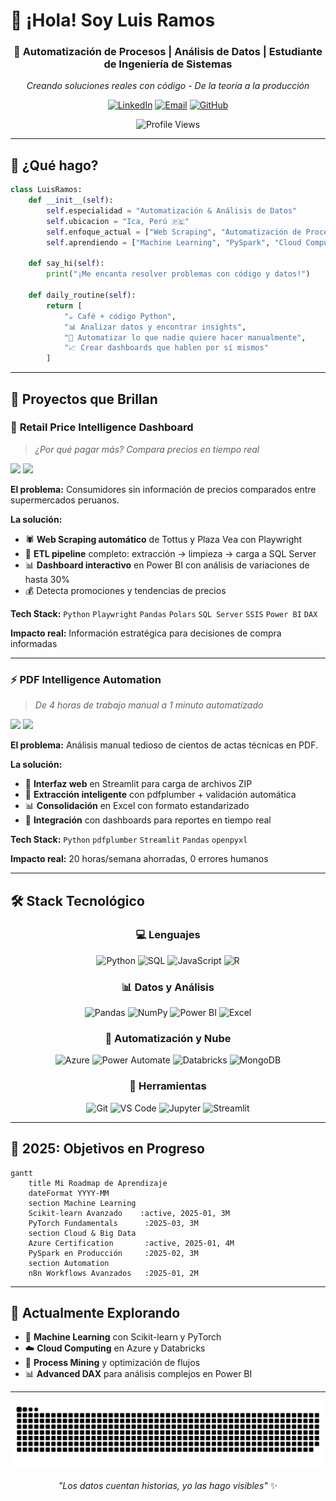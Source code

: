 # 👋 ¡Hola! Soy Luis Ramos

<div align="center">
  
### 🎯 Automatización de Procesos | Análisis de Datos | Estudiante de Ingeniería de Sistemas

*Creando soluciones reales con código - De la teoría a la producción*

[![LinkedIn](https://img.shields.io/badge/LinkedIn-0A66C2?style=for-the-badge&logo=linkedin&logoColor=white)](https://linkedin.com/in/LuisRamosT)
[![Email](https://img.shields.io/badge/Gmail-EA4335?style=for-the-badge&logo=gmail&logoColor=white)](mailto:lramostalla54@gmail.com)
[![GitHub](https://img.shields.io/badge/GitHub-181717?style=for-the-badge&logo=github&logoColor=white)](https://github.com/Ander-R903)

![Profile Views](https://komarev.com/ghpvc/?username=Ander-R903&color=blueviolet&style=flat-square)

</div>

---

## 🧠 ¿Qué hago?

```python
class LuisRamos:
    def __init__(self):
        self.especialidad = "Automatización & Análisis de Datos"
        self.ubicacion = "Ica, Perú 🇵🇪"
        self.enfoque_actual = ["Web Scraping", "Automatización de Procesos", "Visualización de Datos"]
        self.aprendiendo = ["Machine Learning", "PySpark", "Cloud Computing"]
        
    def say_hi(self):
        print("¡Me encanta resolver problemas con código y datos!")
        
    def daily_routine(self):
        return [
            "☕ Café + código Python",
            "📊 Analizar datos y encontrar insights",
            "🤖 Automatizar lo que nadie quiere hacer manualmente",
            "📈 Crear dashboards que hablen por sí mismos"
        ]
```

---

## 🚀 Proyectos que Brillan

### 🛒 **Retail Price Intelligence Dashboard**
> *¿Por qué pagar más? Compara precios en tiempo real*

<img src="https://img.shields.io/badge/Status-En%20Producción-success?style=flat-square"/> <img src="https://img.shields.io/badge/Impacto-Alto-orange?style=flat-square"/>

**El problema:** Consumidores sin información de precios comparados entre supermercados peruanos.

**La solución:**
- 🕷️ **Web Scraping automático** de Tottus y Plaza Vea con Playwright
- 🔄 **ETL pipeline** completo: extracción → limpieza → carga a SQL Server
- 📊 **Dashboard interactivo** en Power BI con análisis de variaciones de hasta 30%
- 💰 Detecta promociones y tendencias de precios

**Tech Stack:** `Python` `Playwright` `Pandas` `Polars` `SQL Server` `SSIS` `Power BI` `DAX`

**Impacto real:** Información estratégica para decisiones de compra informadas

---

### ⚡ **PDF Intelligence Automation**
> *De 4 horas de trabajo manual a 1 minuto automatizado*

<img src="https://img.shields.io/badge/Ahorro-20%20horas%2Fsemana-brightgreen?style=flat-square"/> <img src="https://img.shields.io/badge/Eficiencia-95%25-blue?style=flat-square"/>

**El problema:** Análisis manual tedioso de cientos de actas técnicas en PDF.

**La solución:**
- 📄 **Interfaz web** en Streamlit para carga de archivos ZIP
- 🤖 **Extracción inteligente** con pdfplumber + validación automática
- 📊 **Consolidación** en Excel con formato estandarizado
- 🔗 **Integración** con dashboards para reportes en tiempo real

**Tech Stack:** `Python` `pdfplumber` `Streamlit` `Pandas` `openpyxl`

**Impacto real:** 20 horas/semana ahorradas, 0 errores humanos

---

## 🛠️ Stack Tecnológico

<div align="center">

### 💻 Lenguajes
![Python](https://img.shields.io/badge/Python-3776AB?style=for-the-badge&logo=python&logoColor=white)
![SQL](https://img.shields.io/badge/SQL-4479A1?style=for-the-badge&logo=postgresql&logoColor=white)
![JavaScript](https://img.shields.io/badge/JavaScript-F7DF1E?style=for-the-badge&logo=javascript&logoColor=black)
![R](https://img.shields.io/badge/R-276DC3?style=for-the-badge&logo=r&logoColor=white)

### 📊 Datos y Análisis
![Pandas](https://img.shields.io/badge/Pandas-150458?style=for-the-badge&logo=pandas&logoColor=white)
![NumPy](https://img.shields.io/badge/NumPy-013243?style=for-the-badge&logo=numpy&logoColor=white)
![Power BI](https://img.shields.io/badge/Power%20BI-F2C811?style=for-the-badge&logo=powerbi&logoColor=black)
![Excel](https://img.shields.io/badge/Excel-217346?style=for-the-badge&logo=microsoftexcel&logoColor=white)

### 🤖 Automatización y Nube
![Azure](https://img.shields.io/badge/Azure-0078D4?style=for-the-badge&logo=microsoftazure&logoColor=white)
![Power Automate](https://img.shields.io/badge/Power%20Automate-0066FF?style=for-the-badge&logo=powerautomate&logoColor=white)
![Databricks](https://img.shields.io/badge/Databricks-FF3621?style=for-the-badge&logo=databricks&logoColor=white)
![MongoDB](https://img.shields.io/badge/MongoDB-47A248?style=for-the-badge&logo=mongodb&logoColor=white)

### 🧰 Herramientas
![Git](https://img.shields.io/badge/Git-F05032?style=for-the-badge&logo=git&logoColor=white)
![VS Code](https://img.shields.io/badge/VS%20Code-007ACC?style=for-the-badge&logo=visualstudiocode&logoColor=white)
![Jupyter](https://img.shields.io/badge/Jupyter-F37626?style=for-the-badge&logo=jupyter&logoColor=white)
![Streamlit](https://img.shields.io/badge/Streamlit-FF4B4B?style=for-the-badge&logo=streamlit&logoColor=white)

</div>

---

## 🎯 2025: Objetivos en Progreso

```mermaid
gantt
    title Mi Roadmap de Aprendizaje
    dateFormat YYYY-MM
    section Machine Learning
    Scikit-learn Avanzado    :active, 2025-01, 3M
    PyTorch Fundamentals      :2025-03, 3M
    section Cloud & Big Data
    Azure Certification       :active, 2025-01, 4M
    PySpark en Producción     :2025-02, 3M
    section Automation
    n8n Workflows Avanzados   :2025-01, 2M
```

---

## 🌱 Actualmente Explorando

- 🧠 **Machine Learning** con Scikit-learn y PyTorch
- ☁️ **Cloud Computing** en Azure y Databricks
- 🔧 **Process Mining** y optimización de flujos
- 📊 **Advanced DAX** para análisis complejos en Power BI

---

<div align="center">

<img src="https://raw.githubusercontent.com/Platane/snk/output/github-contribution-grid-snake-dark.svg" alt="Snake animation" />

*"Los datos cuentan historias, yo las hago visibles"* ✨

</div>
